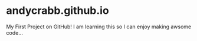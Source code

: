 # andycrabb.github.io
My First Project on GitHub!
I am learning this so I can enjoy making awsome code...
